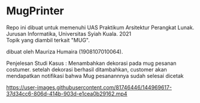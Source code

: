 # MugPrinter
Repo ini dibuat untuk memenuhi UAS Praktikum Arsitektur Perangkat Lunak. Jurusan Informatika, Universitas Syiah Kuala. 2021  
Topik yang diambil terkait "MUG".  

dibuat oleh Mauriza Humaira (1908107010064).  

Penjelesan Studi Kasus :
Menambahkan dekorasi pada mug pesanan costumer. setelah dekorasi berhasil ditambahkan, customer akan mendapatkan notifikasi bahwa Mug pesanannnya sudah selesai dicetak 


https://user-images.githubusercontent.com/81746446/144969617-37d34cc6-806d-414b-903d-e1cea0b29162.mp4
